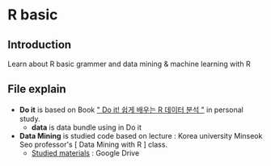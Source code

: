 # R basic

## Introduction

Learn about R basic grammer and data mining & machine learning with R 

## File explain

* __Do it__ is based on Book [" Do it! 쉽게 배우는 R 데이터 분석 "](https://book.naver.com/bookdb/book_detail.nhn?bid=12256508) in personal study.
  * __data__ is data bundle using in Do it
* __Data Mining__ is studied code based on lecture : Korea university Minseok Seo professor's [ Data Mining with R ] class.
  * [Studied materials](https://drive.google.com/drive/u/0/folders/15-z2EfU_rF_NW_dOrDLBu3Zy2bWzx0Mg) : Google Drive 
